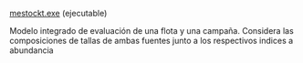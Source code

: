 [mestockt.exe](https://drive.google.com/file/d/16gjcYu_fi_r5XeVBU99heYhGPffBMnyw/view?usp=drive_link)
  (ejecutable)

Modelo integrado de evaluación de una flota y una campaña. Considera las composiciones de tallas de ambas fuentes junto a los respectivos indices a abundancia
